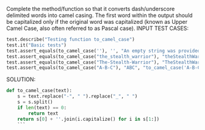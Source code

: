 Complete the method/function so that it converts dash/underscore delimited words into camel casing.
The first word within the output should be capitalized only if the original word was capitalized 
(known as Upper Camel Case, also often referred to as Pascal case).
INPUT TEST CASES:

```python
test.describe("Testing function to_camel_case")
test.it("Basic tests")
test.assert_equals(to_camel_case(''), '', "An empty string was provided but not returned")
test.assert_equals(to_camel_case("the_stealth_warrior"), "theStealthWarrior", "to_camel_case('the_stealth_warrior') did not return correct value")
test.assert_equals(to_camel_case("The-Stealth-Warrior"), "TheStealthWarrior", "to_camel_case('The-Stealth-Warrior') did not return correct value")
test.assert_equals(to_camel_case("A-B-C"), "ABC", "to_camel_case('A-B-C') did not return correct value")
```

SOLUTION:

```python
def to_camel_case(text):
    s = text.replace("-", " ").replace("_", " ")
    s = s.split()
    if len(text) == 0:
        return text
    return s[0] + ''.join(i.capitalize() for i in s[1:])
    ```
